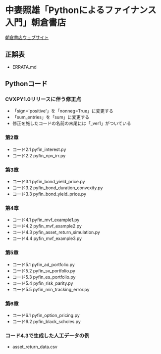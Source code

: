 # 中妻照雄「Pythonによるファイナンス入門」朝倉書店

[朝倉書店ウェブサイト](https://www.asakura.co.jp/books/isbn/978-4-254-12894-9/ "朝倉書店ウェブサイト")

## 正誤表

+ ERRATA.md

## Pythonコード

### CVXPY1.0リリースに伴う修正点

+ 「sign='positive'」を「nonneg=True」に変更する
+ 「sum_entries」を「sum」に変更する
+ 修正を施したコードの名前の末尾には「_ver1」がついている

### 第2章

+ コード2.1 pyfin\_interest.py
+ コード2.2 pyfin\_npv\_irr.py

### 第3章

+ コード3.1 pyfin\_bond\_yield\_price.py
+ コード3.2 pyfin\_bond\_duration\_convexity.py
+ コード3.3 pyfin\_bond\_yield\_price.py

### 第4章

+ コード4.1 pyfin\_mvf\_example1.py
+ コード4.2 pyfin\_mvf\_example2.py
+ コード4.3 pyfin\_asset\_return\_simulation.py
+ コード4.4 pyfin\_mvf\_example3.py

### 第5章

+ コード5.1 pyfin\_ad\_portfolio.py
+ コード5.2 pyfin\_sv\_portfolio.py
+ コード5.3 pyfin\_es\_portfolio.py
+ コード5.4 pyfin\_risk\_parity.py
+ コード5.5 pyfin\_min\_tracking\_error.py

### 第6章

+ コード6.1 pyfin\_option\_pricing.py
+ コード6.2 pyfin\_black\_scholes.py

### コード4.3で生成した人工データの例

+ asset\_return\_data.csv
